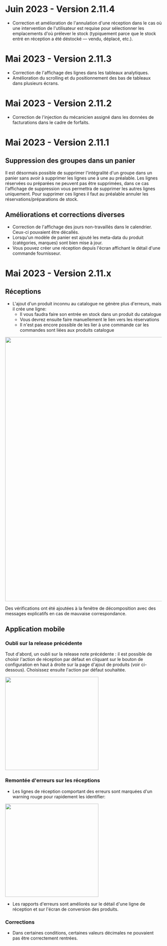 # Juin 2023 - Version 2.11.4

- Correction et amélioration de l'annulation d'une réception dans le cas où une intervention de l'utilisateur est requise pour sélectionner les emplacements d'où prélever le stock (typiquement parce que le stock entré en réception a été déstocké — vendu, déplacé, etc.).

# Mai 2023 - Version 2.11.3

- Correction de l'affichage des lignes dans les tableaux analytiques.
- Amélioration du scrolling et du positionnement des bas de tableaux dans plusieurs écrans.

# Mai 2023 - Version 2.11.2

- Correction de l'injection du mécanicien assigné dans les données de facturations dans le cadre de forfaits.

# Mai 2023 - Version 2.11.1

## Suppression des groupes dans un panier

Il est désormais possible de supprimer l'intégralité d'un groupe dans un panier sans avoir à supprimer les lignes une à une au préalable.
Les lignes réservées ou préparées ne peuvent pas être supprimées, dans ce cas l'affichage de suppression vous permettra de supprimer les autres lignes uniquement. Pour supprimer ces lignes il faut au préalable annuler les réservations/préparations de stock.

## Améliorations et corrections diverses

- Correction de l'affichage des jours non-travaillés dans le calendrier. Ceux-ci pouvaient être décallés.
- Lorsqu'un modèle de panier est ajouté les meta-data du produit (catégories, marques) sont bien mise à jour.
- Vous pouvez créer une réception depuis l'écran affichant le détail d'une commande fournisseur.

# Mai 2023 - Version 2.11.x

## Réceptions

- L'ajout d'un produit inconnu au catalogue ne génère plus d'erreurs, mais il crée une ligne:
  - Il vous faudra faire son entrée en stock dans un produit du catalogue
  - Vous devrez ensuite faire manuellement le lien vers les réservations
  - Il n'est pas encore possible de les lier à une commande car les commandes sont liées aux produits catalogue

<div class="text-center" style="text-align: 'center';">
  <img width="850" src="https://raw.githubusercontent.com/gear-group/release-notes/master/release-notes/2.11.0/unknown-item-reception-line.webp"/>
</div>

Des vérifications ont été ajoutées à la fenêtre de décomposition avec des messages explicatifs en cas de mauvaise correspondance.

## Application mobile

### Oubli sur la release précédente

Tout d'abord, un oubli sur la release note précédente : il est possible de choisir l'action de réception par défaut en cliquant sur le bouton de configuration en haut à droite sur la page d'ajout de produits (voir ci-dessous). Choisissez ensuite l'action par défaut souhaitée.

<div class="text-center" style="text-align: 'center';">
  <img width="300" src="https://raw.githubusercontent.com/gear-group/release-notes/master/release-notes/2.11.0/mobile-select-reception-action.webp"/>
</div>

### Remontée d'erreurs sur les réceptions

- Les lignes de réception comportant des erreurs sont marquées d'un warning rouge pour rapidement les identifier:

<div class="text-center" style="text-align: 'center';">
  <img width="300" src="https://raw.githubusercontent.com/gear-group/release-notes/master/release-notes/2.11.0/mobile-reception-line-with-error.webp"/>
</div>

- Les rapports d'erreurs sont améliorés sur le détail d'une ligne de réception et sur l'écran de conversion des produits.

### Corrections

- Dans certaines conditions, certaines valeurs décimales ne pouvaient pas être correctement rentrées.
